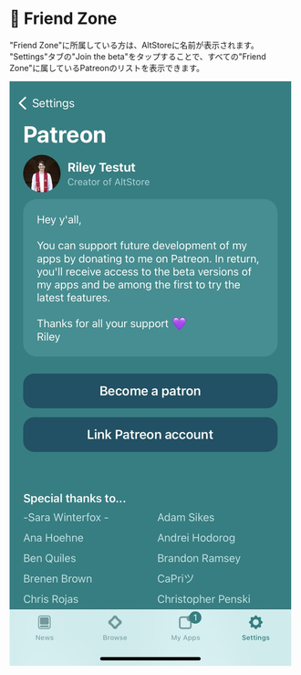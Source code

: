 # 🧸 Friend Zone

"Friend Zone"に所属している方は、AltStoreに名前が表示されます。\
"Settings"タブの"Join the beta"をタップすることで、すべての"Friend Zone"に属しているPatreonのリストを表示できます。

![](<../.gitbook/assets/image (2).png>)

